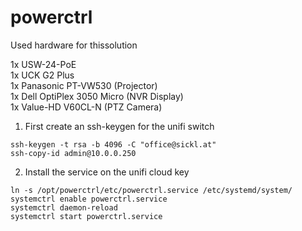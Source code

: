 # powerctrl
<p>Used hardware for thissolution</p>
<p>
1x USW-24-PoE<br>
1x UCK G2 Plus<br>
1x Panasonic PT-VW530 (Projector)<br>
1x Dell OptiPlex 3050 Micro (NVR Display)<br>
1x Value-HD V60CL-N (PTZ Camera)
</p>



1. First create an ssh-keygen for the unifi switch

```
ssh-keygen -t rsa -b 4096 -C "office@sickl.at"
ssh-copy-id admin@10.0.0.250
```

2. Install the service on the unifi cloud key

```
ln -s /opt/powerctrl/etc/powerctrl.service /etc/systemd/system/
systemctrl enable powerctrl.service
systemctrl daemon-reload
systemctrl start powerctrl.service
```
